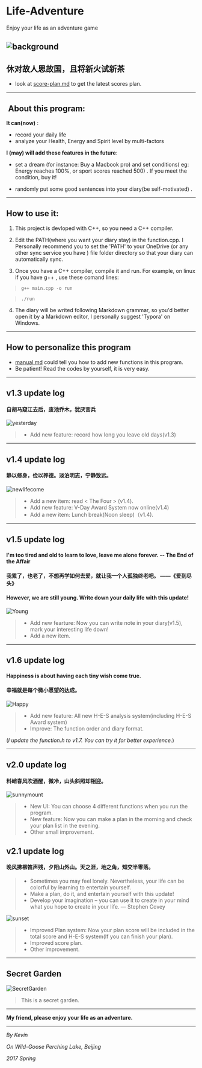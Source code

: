 # Life-Adventure

Enjoy your life as an adventure game


![background](https://raw.githubusercontent.com/anothersnoopy/Markdown_photos/master/1.jpg)
-----


## 休对故人思故国，且将新火试新茶

+ look at [score-plan.md](https://github.com/anothersnoopy/Life-Adventure/blob/master/score-plan.md) to get the latest scores plan.

-----

##  About this program:
**It can(now)** :
+ record your daily life
+ analyze your Health, Energy and Spirit level by multi-factors

**I  (may) will add these features in the future**: 
+ set a dream (for instance: Buy a Macbook pro) and set conditions( eg: Energy reaches 100%, or sport scores reached 500) . If you meet the condition, buy it!

+ randomly put some good sentences into your diary(be self-motivated) .



----


## How to use it:
1. This project is devloped with C++, so you need a C++ compiler.

2. Edit the PATH(where you want your diary stay) in the function.cpp. I Personally recommend you to set the 'PATH' to your OneDrive (or any other sync service you have ) file folder directory so that your diary can automatically sync.

3. Once you have a C++ compiler, compile it and run. For example, on linux if you have g++ , use these comand lines:

>`g++ main.cpp -o run`

>`./run`
4. The diary will be writed following Markdown grammar, so you'd better open it by a Markdown editor, I personally suggest 'Typora' on Windows. 

----


## How to personalize this program
+ [manual.md](https://github.com/anothersnoopy/Life-Adventure/blob/master/manual.md) could tell you how to add new functions in this program.
+ Be patient! Read the codes by yourself, it is very easy.

------
## v1.3 update log
#### 自胡马窥江去后，废池乔木，犹厌言兵
![yesterday](https://raw.githubusercontent.com/anothersnoopy/Markdown_photos/master/2.jpg)
> + Add new feature: record how long you leave old days(v1.3)

-----
## v1.4 update log
#### 静以修身，俭以养德。淡泊明志，宁静致远。
![newlifecome](https://raw.githubusercontent.com/anothersnoopy/Markdown_photos/master/3.jpg)
> + Add a new item: read < The Four > (v1.4).
> + Add new feature: V-Day Award System now online(v1.4)
> + Add a new item: Lunch break(Noon sleep)（v1.4). 

-----------
## v1.5 update log
#### I'm too tired and old to learn to love, leave me alone forever.  -- The End of the Affair
#### 我累了，也老了，不想再学如何去爱，就让我一个人孤独终老吧。 ——《爱到尽头》
#### However, we are still young. Write down your daily life with this update!

![Young](https://raw.githubusercontent.com/anothersnoopy/Markdown_photos/master/4.jpg)
> + Add new fearture: Now you can write note in your diary(v1.5), mark your interesting life down!
> + Add a new item.

--------------
## v1.6 update log
#### Happiness is about having each tiny wish come true.
#### 幸福就是每个微小愿望的达成。

![Happy](https://raw.githubusercontent.com/anothersnoopy/Markdown_photos/master/5.jpg)
> + Add new feature: All new H-E-S analysis system(including H-E-S Award system)
> + Improve: The function order and diary format.

(*I update the function.h to v1.7. You can try it for better experience.*) 

----------------

## v2.0 update log
#### 料峭春风吹酒醒，微冷，山头斜照却相迎。
![sunnymount](https://raw.githubusercontent.com/anothersnoopy/Markdown_photos/master/7.jpg)
> + New UI: You can choose 4 different functions when you run the program.
> + New feature: Now you can make a plan in the morning and check your plan list in the evening.
> + Other small improvement.


## v2.1 update log
#### 晚风拂柳笛声残，夕阳山外山。天之涯，地之角，知交半零落。
> + Sometimes you may feel lonely. Nevertheless, your life can be colorful by learning to entertain yourself.
> + Make a plan, do it, and entertain yourself with this update!
> + Develop your imagination – you can use it to create in your mind what you hope to create in your life. — Stephen Covey

![sunset](https://raw.githubusercontent.com/anothersnoopy/Markdown_photos/master/8.jpg)
> + Improved Plan system: Now your plan score will be included in the total score and H-E-S system(If you can finish your plan).
> + Improved score plan.
> + Other improvement.

----------------
## Secret Garden
![SecretGarden](https://raw.githubusercontent.com/anothersnoopy/Markdown_photos/master/6.jpg)

> This is a secret garden.


-----
**My friend, please enjoy your life as an adventure.**

----------
*By Kevin* 

*On Wild-Goose Perching Lake, Beijing*

*2017 Spring*
